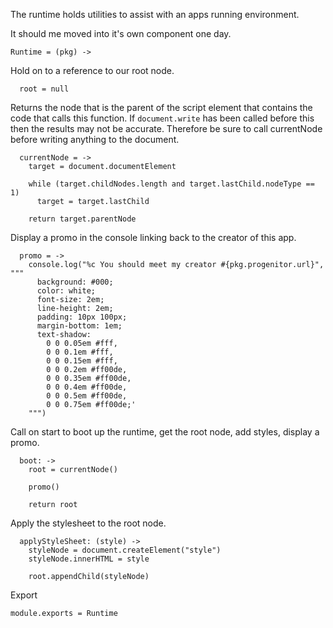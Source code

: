 The runtime holds utilities to assist with an apps running environment.

It should me moved into it's own component one day.

    Runtime = (pkg) ->

Hold on to a reference to our root node.

      root = null

Returns the node that is the parent of the script element that contains the code
that calls this function. If `document.write` has been called before this then the
results may not be accurate. Therefore be sure to call currentNode before
writing anything to the document.

      currentNode = ->
        target = document.documentElement

        while (target.childNodes.length and target.lastChild.nodeType == 1)
          target = target.lastChild

        return target.parentNode

Display a promo in the console linking back to the creator of this app.

      promo = ->
        console.log("%c You should meet my creator #{pkg.progenitor.url}", """
          background: #000;
          color: white;
          font-size: 2em;
          line-height: 2em;
          padding: 10px 100px;
          margin-bottom: 1em;
          text-shadow:
            0 0 0.05em #fff,
            0 0 0.1em #fff,
            0 0 0.15em #fff,
            0 0 0.2em #ff00de,
            0 0 0.35em #ff00de,
            0 0 0.4em #ff00de,
            0 0 0.5em #ff00de,
            0 0 0.75em #ff00de;'
        """)

Call on start to boot up the runtime, get the root node, add styles, display a
promo.

      boot: ->
        root = currentNode()

        promo()

        return root

Apply the stylesheet to the root node.

      applyStyleSheet: (style) ->
        styleNode = document.createElement("style")
        styleNode.innerHTML = style

        root.appendChild(styleNode)

Export

    module.exports = Runtime
